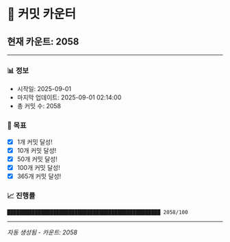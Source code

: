 # 🔢 커밋 카운터

## 현재 카운트: 2058

---

### 📊 정보
- 시작일: 2025-09-01
- 마지막 업데이트: 2025-09-01 02:14:00
- 총 커밋 수: 2058

### 🎯 목표
- [x] 1개 커밋 달성!
- [x] 10개 커밋 달성!
- [x] 50개 커밋 달성!
- [x] 100개 커밋 달성!
- [x] 365개 커밋 달성!

### 📈 진행률
```
██████████████████████████████████████████████████ 2058/100
```

---
*자동 생성됨 - 카운트: 2058*
